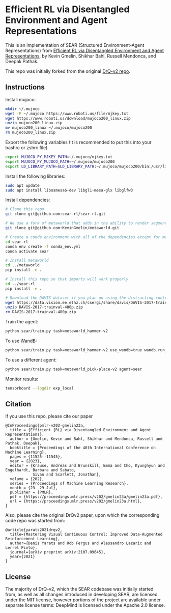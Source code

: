 # Efficient RL via Disentangled Environment and Agent Representations

This is an implementation of SEAR (Structured Environment-Agent Representations) from [Efficient RL via Disentangled Environment and Agent Representations](https://sear-rl.github.io/), by Kevin Gmelin, Shikhar Bahl, Russell Mendonca, and Deepak Pathak.

This repo was initially forked from the original [DrQ-v2 repo](https://github.com/facebookresearch/drqv2). 

## Instructions

Install mujoco:
```sh
mkdir ~/.mujoco
wget -P ~/.mujoco https://www.roboti.us/file/mjkey.txt
wget https://www.roboti.us/download/mujoco200_linux.zip
unzip mujoco200_linux.zip
mv mujoco200_linux ~/.mujoco/mujoco200
rm mujoco200_linux.zip
```

Export the following variables (It is recommended to put this into your bashrc or zshrc file)
```sh
export MUJOCO_PY_MJKEY_PATH=~/.mujoco/mjkey.txt
export MUJOCO_PY_MUJOCO_PATH=~/.mujoco/mujoco200
export LD_LIBRARY_PATH=$LD_LIBRARY_PATH:~/.mujoco/mujoco200/bin:/usr/lib/nvidia-000
```

Install the following libraries:
```sh
sudo apt update
sudo apt install libosmesa6-dev libgl1-mesa-glx libglfw3
```

Install dependencies:
```sh
# Clone this repo
git clone git@github.com:sear-rl/sear-rl.git

# We use a fork of metaworld that adds in the ability to render segmented images of the environment
git clone git@github.com:KevinGmelin/metaworld.git

# Create a conda environment with all of the dependencies except for metaworld
cd sear-rl
conda env create -f conda_env.yml
conda activate sear

# Install metaworld
cd ../metaworld
pip install -e .

# Install this repo so that imports will work properly
cd ../sear-rl
pip install -e .

# Download the DAVIS dataset if you plan on using the distracting-control suite.
wget https://data.vision.ee.ethz.ch/csergi/share/davis/DAVIS-2017-trainval-480p.zip
unzip DAVIS-2017-trainval-480p.zip
rm DAVIS-2017-trainval-480p.zip
```

Train the agent:
```sh
python sear/train.py task=metaworld_hammer-v2
```

To use WandB:
```sh
python sear/train.py task=metaworld_hammer-v2 use_wandb=true wandb.run_name='WandB-Run-Name’
```

To use a different agent:
```sh
python sear/train.py task=metaworld_pick-place-v2 agent=sear
```

Monitor results:
```sh
tensorboard --logdir exp_local
```

## Citation
If you use this repo, please cite our paper

```
@InProceedings{pmlr-v202-gmelin23a,
  title = {Efficient {RL} via Disentangled Environment and Agent Representations},
  author = {Gmelin, Kevin and Bahl, Shikhar and Mendonca, Russell and Pathak, Deepak},
  booktitle = {Proceedings of the 40th International Conference on Machine Learning},
  pages = {11525--11545},
  year = {2023},
  editor = {Krause, Andreas and Brunskill, Emma and Cho, Kyunghyun and Engelhardt, Barbara and Sabato, 
            Sivan and Scarlett, Jonathan},
  volume = {202},
  series = {Proceedings of Machine Learning Research},
  month = {23--29 Jul},
  publisher = {PMLR},
  pdf = {https://proceedings.mlr.press/v202/gmelin23a/gmelin23a.pdf},
  url = {https://proceedings.mlr.press/v202/gmelin23a.html},
}
```

Also, please cite the original DrQv2 paper, upon which the corresponding code repo was started from:

```
@article{yarats2021drqv2,
  title={Mastering Visual Continuous Control: Improved Data-Augmented Reinforcement Learning},
  author={Denis Yarats and Rob Fergus and Alessandro Lazaric and Lerrel Pinto},
  journal={arXiv preprint arXiv:2107.09645},
  year={2021}
}
```

## License
The majority of DrQ-v2, which the SEAR codebase was initially started from, as well as all changes introduced in developing SEAR, are licensed under the MIT license, however portions of the project are available under separate license terms: DeepMind is licensed under the Apache 2.0 license.
